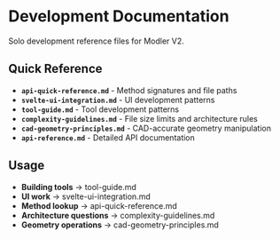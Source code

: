 # Development Documentation

Solo development reference files for Modler V2.

## Quick Reference

- **`api-quick-reference.md`** - Method signatures and file paths
- **`svelte-ui-integration.md`** - UI development patterns
- **`tool-guide.md`** - Tool development patterns
- **`complexity-guidelines.md`** - File size limits and architecture rules
- **`cad-geometry-principles.md`** - CAD-accurate geometry manipulation
- **`api-reference.md`** - Detailed API documentation

## Usage

- **Building tools** → tool-guide.md
- **UI work** → svelte-ui-integration.md
- **Method lookup** → api-quick-reference.md
- **Architecture questions** → complexity-guidelines.md
- **Geometry operations** → cad-geometry-principles.md